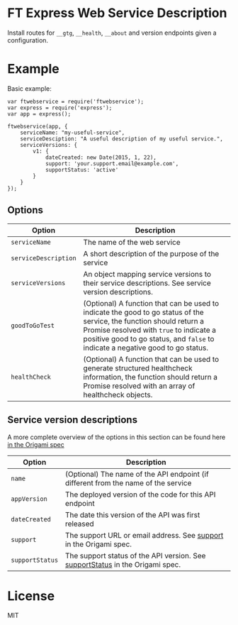 # FT Express Web Service Description

Install routes for `__gtg`, `__health`, `__about` and version endpoints given
a configuration.

# Example

Basic example:

```JS
var ftwebservice = require('ftwebservice');
var express = require('express');
var app = express();

ftwebservice(app, {
	serviceName: "my-useful-service",
	serviceDesciption: "A useful description of my useful service.",
	serviceVersions: {
		v1: {
			dateCreated: new Date(2015, 1, 22),
			support: 'your.support.email@example.com',
			supportStatus: 'active'
		}
	}
});
```

## Options

| Option | Description |
|--------|-------------|
| `serviceName` | The name of the web service |
| `serviceDescription` | A short description of the purpose of the service |
| `serviceVersions` | An object mapping service versions to their service descriptions.  See service version descriptions. |
| `goodToGoTest` | (Optional) A function that can be used to indicate the good to go status of the service, the function should return a Promise resolved with `true` to indicate a positive good to go status, and `false` to indicate a negative good to go status. |
| `healthCheck` | (Optional) A function that can be used to generate structured healthcheck information, the function should return a Promise resolved with an array of healthcheck objects. |


## Service version descriptions

A more complete overview of the options in this section can be found here [in the Origami spec](http://origami.ft.com/docs/syntax/web-service-description/)

| Option | Description |
|--------|-------------|
| `name` | (Optional) The name of the API endpoint (if different from the name of the service |
| `appVersion` | The deployed version of the code for this API endpoint |
| `dateCreated` | The date this version of the API was first released |
| `support` | The support URL or email address. See [support](http://origami.ft.com/docs/syntax/origamijson/) in the Origami spec. |
| `supportStatus` | The support status of the API version.  See [supportStatus](http://origami.ft.com/docs/syntax/origamijson/)  in the Origami spec. |

# License

MIT
